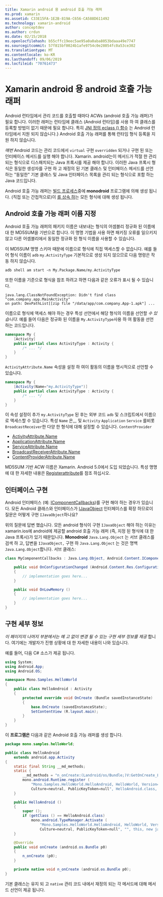 ```yaml
---
title: Xamarin android 용 android 호출 가능 래퍼
ms.prod: xamarin
ms.assetid: C33E15FA-1E2B-819A-C656-CA588D611492
ms.technology: xamarin-android
author: conceptdev
ms.author: crdun
ms.date: 02/15/2018
ms.openlocfilehash: b55cffc19eec5ae95a0a0aba8053bdaaa49e7747
ms.sourcegitcommit: 57f815bf0024b1afe9754c0e28054fc0a53ce302
ms.translationtype: MT
ms.contentlocale: ko-KR
ms.lasthandoff: 09/06/2019
ms.locfileid: "70761473"
---
```

# <a name="android-callable-wrappers-for-xamarinandroid"></a>Xamarin android 용 android 호출 가능 래퍼

Android 런타임에서 관리 코드를 호출할 때마다 ACWs (android 호출 가능 래퍼)가 필요 합니다. 이러한 래퍼는 런타임에 클래스 (Android 런타임)를 사용 하 여 클래스를 등록할 방법이 없기 때문에 필요 합니다. 특히 [JNI 정의 eclass () 함수](http://docs.oracle.com/javase/1.5.0/docs/guide/jni/spec/functions.html#wp15986) 는 Android 런타임에서 지원 되지 않습니다.} Android 호출 가능 래퍼를 통해 런타임 형식 등록을 지원 하지 않습니다. 

*매번* Android 코드는 관리 코드에서 `virtual` 구현 `overridden` 되거나 구현 된 또는 인터페이스 메서드를 실행 해야 합니다. Xamarin. android는이 메서드가 적절 한 관리 되는 형식으로 디스패치되는 Java 프록시를 제공 해야 합니다. 이러한 Java 프록시 형식은 동일한 생성자를 구현 하 고 재정의 된 기본 클래스 및 인터페이스 메서드를 선언 하는 "동일한" 기본 클래스 및 Java 인터페이스 목록을 관리 되는 형식으로 포함 하는 Java 코드입니다. 

Android 호출 가능 래퍼는 [빌드 프로세스](~/android/deploy-test/building-apps/build-process.md)중에 **monodroid** 프로그램에 의해 생성 됩니다. (직접 또는 간접적으로)이 [를 상속 하](xref:Java.Lang.Object)는 모든 형식에 대해 생성 됩니다. 

## <a name="android-callable-wrapper-naming"></a>Android 호출 가능 래퍼 이름 지정

Android 호출 가능 래퍼의 패키지 이름은 내보내는 형식의 어셈블리 정규화 된 이름에 대 한 MD5SUM을 기반으로 합니다. 이 명명 기법을 사용 하면 패키징 오류를 일으키지 않고 다른 어셈블리에서 동일한 정규화 된 형식 이름을 사용할 수 있습니다. 

이 MD5SUM 명명 스키마 때문에 이름으로 형식에 직접 액세스할 수 없습니다. 예를 들어 형식 이름이 `adb` `my.ActivityType` 기본적으로 생성 되지 않으므로 다음 명령은 작동 하지 않습니다. 

```shell
adb shell am start -n My.Package.Name/my.ActivityType
```

또한 이름을 기준으로 형식을 참조 하려고 하면 다음과 같은 오류가 표시 될 수 있습니다.

```shell
java.lang.ClassNotFoundException: Didn't find class "com.company.app.MainActivity"
on path: DexPathList[[zip file "/data/app/com.company.App-1.apk"] ...
```

이름으로 형식에 액세스 해야 하는 경우 특성 선언에서 해당 형식의 이름을 선언할 *수 있습니다.* 예를 들어 다음은 정규화 된 이름을 `My.ActivityType`사용 하 여 활동을 선언 하는 코드입니다.

```csharp
namespace My {
    [Activity]
    public partial class ActivityType : Activity {
        /* ... */
    }
}
```

`ActivityAttribute.Name` 속성을 설정 하 여이 활동의 이름을 명시적으로 선언할 수 있습니다. 

```csharp
namespace My {
    [Activity(Name="my.ActivityType")]
    public partial class ActivityType : Activity {
        /* ... */
    }
}
```

이 속성 설정이 추가 `my.ActivityType` 된 후는 외부 코드 `adb` 및 스크립트에서 이름으로 액세스할 수 있습니다. 특성 `Name` 은,,, 및 `Activity` `Application` `Service` 를비롯`BroadcastReceiver`한 다양 한 형식에 대해 설정할 수 있습니다. `ContentProvider` 

- [ActivityAttribute.Name](xref:Android.App.ActivityAttribute.Name)
- [ApplicationAttribute.Name](xref:Android.App.ApplicationAttribute.Name)
- [ServiceAttribute.Name](xref:Android.App.ServiceAttribute.Name)
- [BroadcastReceiverAttribute.Name](xref:Android.Content.BroadcastReceiverAttribute.Name)
- [ContentProviderAttribute.Name](xref:Android.Content.ContentProviderAttribute.Name)

MD5SUM 기반 ACW 이름은 Xamarin. Android 5.0에서 도입 되었습니다. 특성 명명에 대 한 자세한 내용은 [Registerattribute](xref:Android.Runtime.RegisterAttribute)를 참조 하십시오. 

## <a name="implementing-interfaces"></a>인터페이스 구현

Android 인터페이스 (예: [IComponentCallbacks](xref:Android.Content.IComponentCallbacks))를 구현 해야 하는 경우가 있습니다. 모든 Android 클래스와 인터페이스가 [IJavaObject](xref:Android.Runtime.IJavaObject) 인터페이스를 확장 하므로이 질문은 어떻게 구현 `IJavaObject`하나요? 

위의 질문에 답변 했습니다. 모든 android 형식이 구현 `IJavaObject` 해야 하는 이유는 xamarin.ios에 android에 제공할 android 호출 가능 래퍼 (즉, 지정 된 형식에 대 한 Java 프록시)가 있기 때문입니다. **Monodroid** `Java.Lang.Object` 는 서브 클래스를 검색 하 고, 답변을 `IJavaObject,` 구현 하 `Java.Lang.Object` 는 것은 명백 `Java.Lang.Object`합니다. 서브 클래스: 

```csharp
class MyComponentCallbacks : Java.Lang.Object, Android.Content.IComponentCallbacks {

    public void OnConfigurationChanged (Android.Content.Res.Configuration newConfig)
    {
        // implementation goes here...
    } 

    public void OnLowMemory ()
    {
        // implementation goes here...
    }
}
```

## <a name="implementation-details"></a>구현 세부 정보

*이 페이지의 나머지 부분에서는 예 고 없이 변경 될 수 있는 구현 세부 정보를 제공* 합니다. 여기에는 개발자가 진행 상황에 대 한 자세한 내용이 나와 있습니다. 

예를 들어, 다음 C# 소스가 제공 됩니다.

```csharp
using System;
using Android.App;
using Android.OS;

namespace Mono.Samples.HelloWorld
{
    public class HelloAndroid : Activity
    {
        protected override void OnCreate (Bundle savedInstanceState)
        {
            base.OnCreate (savedInstanceState);
            SetContentView (R.layout.main);
        }
    }
}
```

이 **프로그램은** 다음과 같은 Android 호출 가능 래퍼를 생성 합니다. 

```java
package mono.samples.helloWorld;

public class HelloAndroid
    extends android.app.Activity
{
    static final String __md_methods;
    static {
        __md_methods = "n_onCreate:(Landroid/os/Bundle;)V:GetOnCreate_Landroid_os_Bundle_Handler\n" + "";
        mono.android.Runtime.register (
            "Mono.Samples.HelloWorld.HelloAndroid, HelloWorld, Version=1.0.0.0, 
            Culture=neutral, PublicKeyToken=null", HelloAndroid.class, __md_methods);
    }

    public HelloAndroid ()
    {
        super ();
        if (getClass () == HelloAndroid.class)
            mono.android.TypeManager.Activate (
                "Mono.Samples.HelloWorld.HelloAndroid, HelloWorld, Version=1.0.0.0, 
                Culture=neutral, PublicKeyToken=null", "", this, new java.lang.Object[] {  });
    }

    @Override
    public void onCreate (android.os.Bundle p0)
    {
        n_onCreate (p0);
    }

    private native void n_onCreate (android.os.Bundle p0);
}
```

기본 클래스는 유지 되 고 `native` 관리 코드 내에서 재정의 되는 각 메서드에 대해 메서드 선언이 제공 됩니다. 
